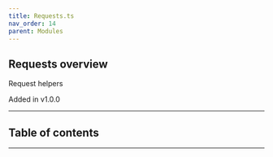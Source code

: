```yaml
---
title: Requests.ts
nav_order: 14
parent: Modules
---
```


## Requests overview

Request helpers

Added in v1.0.0

---

<h2 class="text-delta">Table of contents</h2>

---

